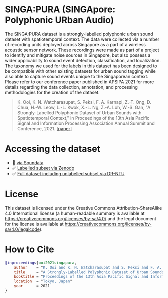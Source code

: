# SINGA:PURA (SINGApore: Polyphonic URban Audio)

The SINGA:PURA dataset is a strongly-labelled polyphonic urban sound dataset with spatiotemporal context. The data were collected via a number of recording units deployed across Singapore as a part of a wireless acoustic sensor network. These recordings were made as part of a project to identify and mitigate noise sources in Singapore, but also possess a wider applicability to sound event detection, classification, and localization. The taxonomy we used for the labels in this dataset has been designed to be compatible with other existing datasets for urban sound tagging while also able to capture sound events unique to the Singaporean context. Please refer to our conference paper published in APSIPA 2021 for more details regarding the data collection, annotation, and processing methodologies for the creation of the dataset.

> K. Ooi, K. N. Watcharasupat, S. Peksi, F. A. Karnapi, Z.-T. Ong, D. Chua, H.-W. Leow, L.-L. Kwok, X.-L. Ng, Z.-A. Loh, W.-S. Gan, "A Strongly-Labelled Polyphonic Dataset of Urban Sounds with Spatiotemporal Context," in Proceedings of the 13th Asia Pacific Signal and Information Processing Association Annual Summit and Conference, 2021. [[paper]](https://arxiv.org/abs/2111.02006)

# Accessing the dataset

- 🚧 [via Soundata](https://github.com/soundata/soundata) 
- ✅ [Labelled subset via Zenodo](https://zenodo.org/record/5645825)
- ✅ [Full dataset including unlabelled subset via DR-NTU](https://researchdata.ntu.edu.sg/dataset.xhtml?persistentId=doi:10.21979/N9/Y8UQ6F)


# License
This dataset is licensed under the Creative Commons Attribution-ShareAlike 4.0 International license (a human-readable summary is available at https://creativecommons.org/licenses/by-sa/4.0/ and the legal document for the license is available at https://creativecommons.org/licenses/by-sa/4.0/legalcode).

# How to Cite
```bibtex
@inproceedings{ooi2021singapura,
    author    = "K. Ooi and K. N. Watcharasupat and S. Peksi and F. A. Karnapi and Z.-T. Ong and D. Chua and H.-W. Leow and L.-L. Kwok and X.-L. Ng and Z.-A. Loh and W.-S. Gan",
    title     = "A Strongly-Labelled Polyphonic Dataset of Urban Sounds with Spatiotemporal Context",
    booktitle = "Proceedings of the 13th Asia Pacific Signal and Information Processing Association Annual Summit and Conference",
    location  = "Tokyo, Japan"
    year      = 2021
}
```
